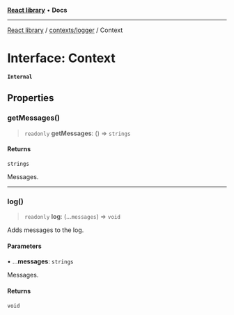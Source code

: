 [**React library**](../../../index.md) • **Docs**

***

[React library](../../../modules.md) / [contexts/logger](../index.md) / Context

# Interface: Context

**`Internal`**

## Properties

### getMessages()

> `readonly` **getMessages**: () => `strings`

#### Returns

`strings`

Messages.

***

### log()

> `readonly` **log**: (...`messages`) => `void`

Adds messages to the log.

#### Parameters

• ...**messages**: `strings`

Messages.

#### Returns

`void`
